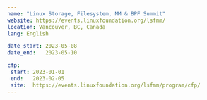 ```yaml
---
name: "Linux Storage, Filesystem, MM & BPF Summit"
website: https://events.linuxfoundation.org/lsfmm/
location: Vancouver, BC, Canada
lang: English

date_start: 2023-05-08
date_end:   2023-05-10

cfp:
 start: 2023-01-01
 end:   2023-02-05
 site:  https://events.linuxfoundation.org/lsfmm/program/cfp/
---
```

